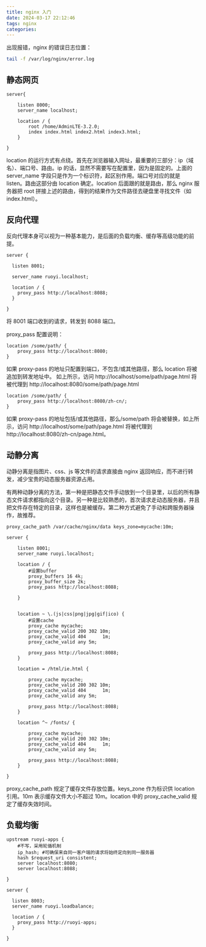 ```yaml
---
title: nginx 入门
date: 2024-03-17 22:12:46
tags: nginx
categories:
---
```


出现报错，nginx 的错误日志位置：

```bash
tail -f /var/log/nginx/error.log
```

## 静态网页

```
server{

    listen 8000;
    server_name localhost;

    location / {
        root /home/AdminLTE-3.2.0;
        index index.html index2.html index3.html;
    }

}
```

location 的运行方式有点绕。首先在浏览器输入网址，最重要的三部分：ip（域名）、端口号、路由。ip 的话，显然不需要写在配置里，因为是固定的。上面的 server_name 字段只是作为一个标识符，起区别作用。端口号对应的就是 listen。路由这部分由 location 确定。location 后面跟的就是路由，那么 nginx 服务器把 root 拼接上述的路由，得到的结果作为文件路径去硬盘里寻找文件（如 index.html）。

## 反向代理

反向代理本身可以视为一种基本能力，是后面的负载均衡、缓存等高级功能的前提。

```
server {

  listen 8001;

  server_name ruoyi.localhost;

  location / {
    proxy_pass http://localhost:8088;
  }

}
```

将 8001 端口收到的请求，转发到 8088 端口。

proxy_pass 配置说明：

```
location /some/path/ {
    proxy_pass http://localhost:8080;
}
```

如果 proxy-pass 的地址只配置到端口，不包含/或其他路径，那么 location 将被追加到转发地址中。
如上所示，访问 http://localhost/some/path/page.html 将被代理到 http://localhost:8080/some/path/page.html

```
location /some/path/ {
    proxy_pass http://localhost:8080/zh-cn/;
}
```

如果 proxy-pass 的地址包括/或其他路径，那么/some/path 将会被替换，如上所示，访问 http://localhost/some/path/page.html 将被代理到 http://localhost:8080/zh-cn/page.html。

## 动静分离

动静分离是指图片、css、js 等文件的请求直接由 nginx 返回响应，而不进行转发，减少宝贵的动态服务器资源占用。

有两种动静分离的方法，第一种是把静态文件手动放到一个目录里，以后的所有静态文件请求都指向这个目录。另一种是比较熟悉的，首次请求走动态服务器，并且把文件存在特定的目录，这样也是被缓存。第二种方式避免了手动和跨服务器操作，故推荐。

```
proxy_cache_path /var/cache/nginx/data keys_zone=mycache:10m;

server {

    listen 8001;
    server_name ruoyi.localhost;

    location / {
        #设置buffer
        proxy_buffers 16 4k;
        proxy_buffer_size 2k;
        proxy_pass http://localhost:8088;

    }


    location ~ \.(js|css|png|jpg|gif|ico) {
        #设置cache
        proxy_cache mycache;
        proxy_cache_valid 200 302 10m;
        proxy_cache_valid 404      1m;
        proxy_cache_valid any 5m;

        proxy_pass http://localhost:8088;
    }

    location = /html/ie.html {

        proxy_cache mycache;
        proxy_cache_valid 200 302 10m;
        proxy_cache_valid 404      1m;
        proxy_cache_valid any 5m;

        proxy_pass http://localhost:8088;
    }

    location ^~ /fonts/ {

        proxy_cache mycache;
        proxy_cache_valid 200 302 10m;
        proxy_cache_valid 404      1m;
        proxy_cache_valid any 5m;

        proxy_pass http://localhost:8088;
    }

}
```

proxy_cache_path 规定了缓存文件存放位置。keys_zone 作为标识供 location 引用。10m 表示缓存文件大小不超过 10m。location 中的 proxy_cache_valid 规定了缓存失效时间。

## 负载均衡

```
upstream ruoyi-apps {
    #不写，采用轮循机制
    ip_hash; #可确保来自同一客户端的请求将始终定向到同一服务器
    hash $request_uri consistent;
    server localhost:8080;
    server localhost:8088;

}

server {

  listen 8003;
  server_name ruoyi.loadbalance;

  location / {
    proxy_pass http://ruoyi-apps;
  }

}
```
